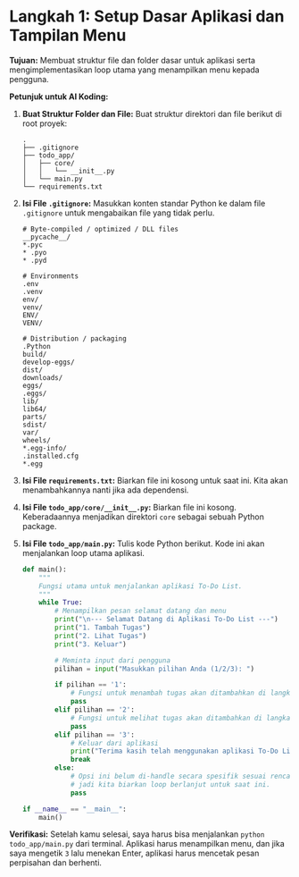 # Langkah 1: Setup Dasar Aplikasi dan Tampilan Menu

**Tujuan:** Membuat struktur file dan folder dasar untuk aplikasi serta mengimplementasikan loop utama yang menampilkan menu kepada pengguna.

**Petunjuk untuk AI Koding:**

1.  **Buat Struktur Folder dan File:**
    Buat struktur direktori dan file berikut di root proyek:

    ```
    .
    ├── .gitignore
    ├── todo_app/
    │   ├── core/
    │   │   └── __init__.py
    │   └── main.py
    └── requirements.txt
    ```

2.  **Isi File `.gitignore`:**
    Masukkan konten standar Python ke dalam file `.gitignore` untuk mengabaikan file yang tidak perlu.

    ```gitignore
    # Byte-compiled / optimized / DLL files
    __pycache__/
    *.pyc
    * .pyo
    * .pyd

    # Environments
    .env
    .venv
    env/
    venv/
    ENV/
    VENV/

    # Distribution / packaging
    .Python
    build/
    develop-eggs/
    dist/
    downloads/
    eggs/
    .eggs/
    lib/
    lib64/
    parts/
    sdist/
    var/
    wheels/
    *.egg-info/
    .installed.cfg
    *.egg
    ```

3.  **Isi File `requirements.txt`:**
    Biarkan file ini kosong untuk saat ini. Kita akan menambahkannya nanti jika ada dependensi.

4.  **Isi File `todo_app/core/__init__.py`:**
    Biarkan file ini kosong. Keberadaannya menjadikan direktori `core` sebagai sebuah Python package.

5.  **Isi File `todo_app/main.py`:**
    Tulis kode Python berikut. Kode ini akan menjalankan loop utama aplikasi.

    ```python
    def main():
        """
        Fungsi utama untuk menjalankan aplikasi To-Do List.
        """
        while True:
            # Menampilkan pesan selamat datang dan menu
            print("\n--- Selamat Datang di Aplikasi To-Do List ---")
            print("1. Tambah Tugas")
            print("2. Lihat Tugas")
            print("3. Keluar")

            # Meminta input dari pengguna
            pilihan = input("Masukkan pilihan Anda (1/2/3): ")

            if pilihan == '1':
                # Fungsi untuk menambah tugas akan ditambahkan di langkah selanjutnya
                pass
            elif pilihan == '2':
                # Fungsi untuk melihat tugas akan ditambahkan di langkah selanjutnya
                pass
            elif pilihan == '3':
                # Keluar dari aplikasi
                print("Terima kasih telah menggunakan aplikasi To-Do List!")
                break
            else:
                # Opsi ini belum di-handle secara spesifik sesuai rencana,
                # jadi kita biarkan loop berlanjut untuk saat ini.
                pass

    if __name__ == "__main__":
        main()
    ```

**Verifikasi:**
Setelah kamu selesai, saya harus bisa menjalankan `python todo_app/main.py` dari terminal. Aplikasi harus menampilkan menu, dan jika saya mengetik `3` lalu menekan Enter, aplikasi harus mencetak pesan perpisahan dan berhenti.